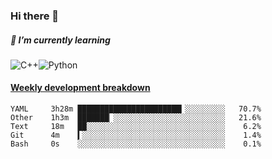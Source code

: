 ### Hi there 👋

##### 🌱 I’m currently learning

![C++](https://img.shields.io/badge/-C++-00599C?style=flat-square&logo=c)![Python](https://img.shields.io/badge/-Python-black?style=flat-square&logo=Python)


<!-- waka-box start -->
#### <a href="https://gist.github.com/bf274261b4c8553e17fc709dfc3cfa97" target="_blank">Weekly development breakdown</a>
```text
YAML   	 3h28m ███████████████████████▎░░░░░░░░░   70.7% 
Other  	 1h3m  ███████▏░░░░░░░░░░░░░░░░░░░░░░░░░   21.6% 
Text   	 18m   ██░░░░░░░░░░░░░░░░░░░░░░░░░░░░░░░    6.2% 
Git    	 4m    ▍░░░░░░░░░░░░░░░░░░░░░░░░░░░░░░░░    1.4% 
Bash   	 0s    ░░░░░░░░░░░░░░░░░░░░░░░░░░░░░░░░░    0.1% 
```
<!-- Powered by https://github.com/YouEclipse/waka-box-go . -->
<!-- waka-box end -->



<!--
**KomoreKalu/KomoreKalu** is a ✨ _special_ ✨ repository because its `README.md` (this file) appears on your GitHub profile.

Here are some ideas to get you started:

- 🔭 I’m currently working on ...
- 🌱 I’m currently learning ...
- 👯 I’m looking to collaborate on ...
- 🤔 I’m looking for help with ...
- 💬 Ask me about ...
- 📫 How to reach me: ...
- 😄 Pronouns: ...
- ⚡ Fun fact: ...
-->
